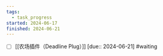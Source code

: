 ```yaml
---
tags:
  - task_progress
started: 2024-06-17
finished: 2024-06-21
---
```

- [ ] [[农场插件（Deadline Plug）]] [due:: 2024-06-21] #waiting
